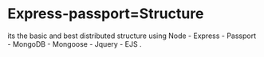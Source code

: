 # Express-passport=Structure
its the basic and best distributed structure using Node - Express - Passport - MongoDB - Mongoose - Jquery - EJS
.
